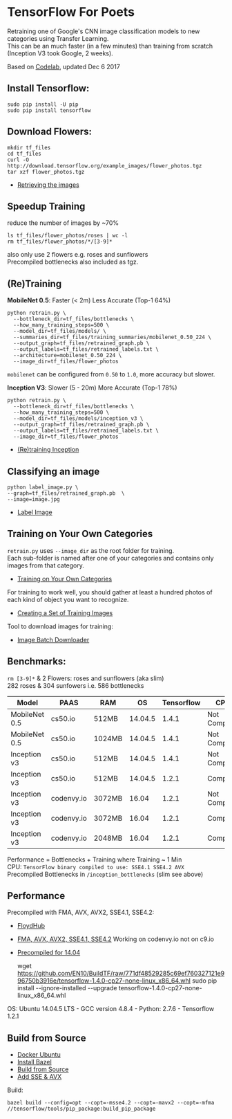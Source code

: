 # TensorFlow For Poets

Retraining one of Google's CNN image classification models to new categories using Transfer Learning.  
This can be an much faster (in a few minutes) than training from scratch (Inception V3 took Google, 2 weeks).

Based on [Codelab](https://codelabs.developers.google.com/codelabs/tensorflow-for-poets/index.html#0), updated Dec 6 2017

## Install Tensorflow:

    sudo pip install -U pip  
    sudo pip install tensorflow 

## Download Flowers:
    
    mkdir tf_files
    cd tf_files
    curl -O http://download.tensorflow.org/example_images/flower_photos.tgz
    tar xzf flower_photos.tgz

* [Retrieving the images](https://codelabs.developers.google.com/codelabs/tensorflow-for-poets/#2)  

## Speedup Training 
reduce the number of images by ~70%    

    ls tf_files/flower_photos/roses | wc -l
    rm tf_files/flower_photos/*/[3-9]*
also only use 2 flowers e.g. roses and sunflowers  
Precompiled bottlenecks also included as tgz.

## (Re)Training
**MobileNet 0.5**:  Faster (< 2m) Less Accurate (Top-1 64%)

    python retrain.py \
      --bottleneck_dir=tf_files/bottlenecks \
      --how_many_training_steps=500 \
      --model_dir=tf_files/models/ \
      --summaries_dir=tf_files/training_summaries/mobilenet_0.50_224 \
      --output_graph=tf_files/retrained_graph.pb \
      --output_labels=tf_files/retrained_labels.txt \
      --architecture=mobilenet_0.50_224 \
      --image_dir=tf_files/flower_photos

`mobilenet` can be configured from `0.50` to `1.0`, more accuracy but slower.

**Inception V3**:   Slower (5 - 20m) More Accurate (Top-1 78%)

    python retrain.py \
      --bottleneck_dir=tf_files/bottlenecks \
      --how_many_training_steps=500 \
      --model_dir=tf_files/models/inception_v3 \
      --output_graph=tf_files/retrained_graph.pb \
      --output_labels=tf_files/retrained_labels.txt \
      --image_dir=tf_files/flower_photos

* [(Re)training Inception](https://codelabs.developers.google.com/codelabs/tensorflow-for-poets/#3)  

## Classifying an image

    python label_image.py \
    --graph=tf_files/retrained_graph.pb  \
    --image=image.jpg

* [Label Image](https://codelabs.developers.google.com/codelabs/tensorflow-for-poets/#4)  

## Training on Your Own Categories

`retrain.py` uses `--image_dir` as the root folder for training.  
Each sub-folder is named after one of your categories and contains only images from that category.  
* [Training on Your Own Categories](https://codelabs.developers.google.com/codelabs/tensorflow-for-poets/#7)  

For training to work well, you should gather at least a hundred photos of each kind of object you want to recognize.  
* [Creating a Set of Training Images](https://www.tensorflow.org/tutorials/image_retraining#creating_a_set_of_training_images)  

Tool to download images for training:
* [Image Batch Downloader](https://chrome.google.com/webstore/detail/fatkun-batch-download-ima/nnjjahlikiabnchcpehcpkdeckfgnohf?hl=en)

## Benchmarks:  
`rm [3-9]*` & 2 Flowers: roses and sunflowers (aka slim)    
282 roses & 304 sunfowers i.e. 586 bottlenecks

| Model | PAAS | RAM | OS | Tensorflow | CPU | Performance |
| ----- | ----- | ----- | ----- | ----- | ----- | ----- |  
| MobileNet 0.5 | cs50.io  | 512MB | 14.04.5 | 1.4.1 | Not Compiled | 1m20s |
| MobileNet 0.5 | cs50.io  | 1024MB | 14.04.5 | 1.4.1 | Not Compiled | 1m20s |
| Inception v3 | cs50.io  | 512MB | 14.04.5 | 1.4.1 | Not Compiled | 15m |
| Inception v3 | cs50.io  | 512MB | 14.04.5 | 1.2.1 | Compiled | 6m30s |
| Inception v3 | codenvy.io  | 3072MB | 16.04 | 1.2.1 | Not Compiled | 6m45s |
| Inception v3 | codenvy.io  | 3072MB | 16.04 | 1.2.1 | Compiled | 3m20s |
| Inception v3 | codenvy.io  | 2048MB | 16.04 | 1.2.1 | Compiled | 3m20s |

Performance = Bottlenecks + Training where Training ~ 1 Min     
CPU: `TensorFlow binary compiled to use: SSE4.1 SSE4.2 AVX`     
Precompiled Bottlenecks in `/inception_bottlenecks` (slim see above)

## Performance
Precompiled with FMA, AVX, AVX2, SSE4.1, SSE4.2:  
* [FloydHub](https://github.com/EN10/FloydHub)

* [FMA, AVX, AVX2, SSE4.1, SSE4.2](https://github.com/lakshayg/tensorflow-build) Working on codenvy.io not on c9.io  
* [Precompiled for 14.04](https://github.com/EN10/KerasCIFAR#performance)


    wget https://github.com/EN10/BuildTF/raw/771df48529285c69ef760327121e996750b3916e/tensorflow-1.4.0-cp27-none-linux_x86_64.whl
    sudo pip install --ignore-installed --upgrade tensorflow-1.4.0-cp27-none-linux_x86_64.whl  
    
OS: Ubuntu 14.04.5 LTS - GCC version 4.8.4 - Python: 2.7.6 - Tensorflow 1.2.1

## Build from Source
* [Docker Ubuntu](https://hub.docker.com/_/ubuntu/)
* [Install Bazel](https://docs.bazel.build/versions/master/install-ubuntu.html#install-with-installer-ubuntu)
* [Build from Source](https://www.tensorflow.org/install/install_sources#clone_the_tensorflow_repository)
* [Add SSE & AVX](https://stackoverflow.com/questions/41293077/how-to-compile-tensorflow-with-sse4-2-and-avx-instructions)

Build:

    bazel build --config=opt --copt=-msse4.2 --copt=-mavx2 --copt=-mfma //tensorflow/tools/pip_package:build_pip_package